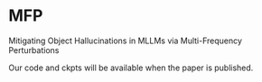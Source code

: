 # MFP
Mitigating Object Hallucinations in MLLMs via Multi-Frequency Perturbations

Our code and ckpts will be available when the paper is published.
